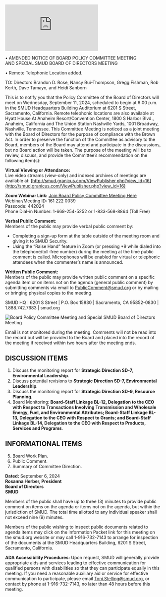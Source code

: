 <!-- Page 1 -->
![SMUD Notice](https://smud.granicus.com/ViewPublisher.php?view_id=16)

• AMENDED NOTICE OF BOARD POLICY COMMITTEE MEETING  
AND SPECIAL SMUD BOARD OF DIRECTORS MEETING  

• Remote Telephonic Location added.  

TO: Directors Brandon D. Rose, Nancy Bui-Thompson, Gregg Fishman, Rob Kerth, Dave Tamayo, and Heidi Sanborn  

This is to notify you that the Policy Committee of the Board of Directors will meet on Wednesday, September 11, 2024, scheduled to begin at 6:00 p.m. in the SMUD Headquarters Building Auditorium at 6201 S Street, Sacramento, California. Remote telephonic locations are also available at Hyatt House At Anaheim Resort/Convention Center, 1800 S Harbor Blvd., Anaheim, California and The Union Station Nashville Yards, 1001 Broadway, Nashville, Tennessee. This Committee Meeting is noticed as a joint meeting with the Board of Directors for the purpose of compliance with the Brown Act. In order to preserve the function of the Committee as advisory to the Board, members of the Board may attend and participate in the discussions, but no Board action will be taken. The purpose of the meeting will be to review, discuss, and provide the Committee’s recommendation on the following item(s):  

**Virtual Viewing or Attendance:**  
Live video streams (view-only) and indexed archives of meetings are available at: [http://smud.granicus.com/ViewPublisher.php?view_id=16](http://smud.granicus.com/ViewPublisher.php?view_id=16)  

**Zoom Webinar Link:** [Join Board Policy Committee Meeting Here](https://smud.granicus.com/ViewPublisher.php?view_id=16)  
Webinar/Meeting ID: 161 222 0039  
Passcode: 442024  
Phone Dial-in Number: 1-669-254-5252 or 1-833-568-8864 (Toll Free)  

**Verbal Public Comment:**  
Members of the public may provide verbal public comment by:  
- Completing a sign-up form at the table outside of the meeting room and giving it to SMUD Security.  
- Using the “Raise Hand” feature in Zoom (or pressing *9 while dialed into the telephone/toll-free number) during the meeting at the time public comment is called. Microphones will be enabled for virtual or telephonic attendees when the commenter’s name is announced.  

**Written Public Comment:**  
Members of the public may provide written public comment on a specific agenda item or on items not on the agenda (general public comment) by submitting comments via email to PublicComment@smud.org or by mailing or bringing physical copies to the meeting.  

SMUD HQ | 6201 S Street | P.O. Box 15830 | Sacramento, CA 95852-0830 | 1.888.742.7683 | smud.org
<!-- Page 2 -->
![Board Policy Committee Meeting and Special SMUD Board of Directors Meeting](https://example.com/image.png)

Email is not monitored during the meeting. Comments will not be read into the record but will be provided to the Board and placed into the record of the meeting if received within two hours after the meeting ends.

## DISCUSSION ITEMS

1. Discuss the monitoring report for **Strategic Direction SD-7, Environmental Leadership**.
2. Discuss potential revisions to **Strategic Direction SD-7, Environmental Leadership**.
3. Discuss the monitoring report for **Strategic Direction SD-9, Resource Planning**.
4. Board Monitoring: **Board-Staff Linkage BL-12, Delegation to the CEO with Respect to Transactions Involving Transmission and Wholesale Energy, Fuel, and Environmental Attributes; Board-Staff Linkage BL-13, Delegation to the CEO with Respect to Grants; and Board-Staff Linkage BL-14, Delegation to the CEO with Respect to Products, Services and Programs**.

## INFORMATIONAL ITEMS

5. Board Work Plan.
6. Public Comment.
7. Summary of Committee Direction.

**Dated:** September 6, 2024  
**Rosanna Herber, President**  
**Board of Directors**  
**SMUD**

Members of the public shall have up to three (3) minutes to provide public comment on items on the agenda or items not on the agenda, but within the jurisdiction of SMUD. The total time allotted to any individual speaker shall not exceed nine (9) minutes.

Members of the public wishing to inspect public documents related to agenda items may click on the Information Packet link for this meeting on the smud.org website or may call 1-916-732-7143 to arrange for inspection of the documents at the SMUD Headquarters Building, 6201 S Street, Sacramento, California.

**ADA Accessibility Procedures:** Upon request, SMUD will generally provide appropriate aids and services leading to effective communication for qualified persons with disabilities so that they can participate equally in this meeting. If you need a reasonable auxiliary aid or service for effective communication to participate, please email Toni.Stelling@smud.org, or contact by phone at 1-916-732-7143, no later than 48 hours before this meeting.
